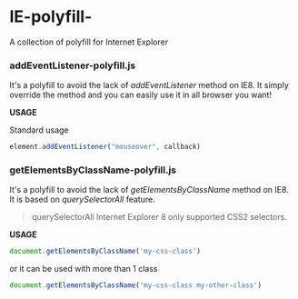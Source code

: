 # IE-polyfill-
A collection of polyfill for Internet Explorer
### addEventListener-polyfill.js
It's a polyfill to avoid the lack of *addEventListener* method on IE8. It simply override the method and you can easily use it in all browser you want!

**USAGE**

Standard usage
```javascript
element.addEventListener("mouseover", callback)
```

### getElementsByClassName-polyfill.js
It's a polyfill to avoid the lack of *getElementsByClassName* method on IE8. It is based on *querySelectorAll* feature.
> querySelectorAll Internet Explorer 8 only supported CSS2 selectors.

**USAGE**

```javascript
document.getElementsByClassName('my-css-class')
```
or it can be used with more than 1 class
```javascript
document.getElementsByClassName('my-css-class my-other-class')
```
